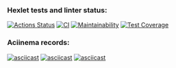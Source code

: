 ### Hexlet tests and linter status:
[![Actions Status](https://github.com/ConstableFraser/java-project-71/actions/workflows/hexlet-check.yml/badge.svg)](https://github.com/ConstableFraser/java-project-71/actions)
[![CI](https://github.com/ConstableFraser/java-project-71/actions/workflows/gradle.yml/badge.svg)](https://github.com/ConstableFraser/java-project-71/actions)
[![Maintainability](https://api.codeclimate.com/v1/badges/c01a053fb9d15fe1a6ff/maintainability)](https://codeclimate.com/github/ConstableFraser/java-project-71/maintainability)
[![Test Coverage](https://api.codeclimate.com/v1/badges/c01a053fb9d15fe1a6ff/test_coverage)](https://codeclimate.com/github/ConstableFraser/java-project-71/test_coverage)

### Aciinema records:
[![asciicast](https://asciinema.org/a/623862.svg)](https://asciinema.org/a/623862)
[![asciicast](https://asciinema.org/a/625293.svg)](https://asciinema.org/a/625293)
[![asciicast](https://asciinema.org/a/626968.svg)](https://asciinema.org/a/626968)
